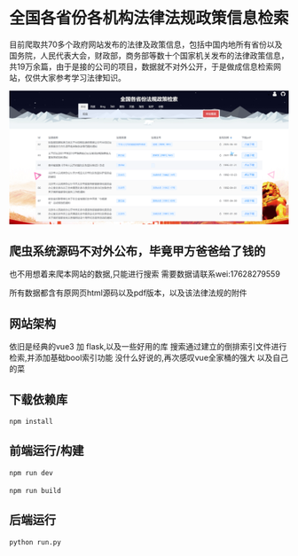 # 全国各省份各机构法律法规政策信息检索
目前爬取共70多个政府网站发布的法律及政策信息，包括中国内地所有省份以及国务院，人民代表大会，财政部，商务部等数十个国家机关发布的法律政策信息，共19万余篇，由于是接的公司的项目，数据就不对外公开，于是做成信息检索网站，仅供大家参考学习法律知识。

![成品展示](./show/jp.png)

## 爬虫系统源码不对外公布，毕竟甲方爸爸给了钱的
也不用想着来爬本网站的数据,只能进行搜索
需要数据请联系wei:17628279559

所有数据都含有原网页html源码以及pdf版本，以及该法律法规的附件

## 网站架构
依旧是经典的vue3 加 flask,以及一些好用的库
搜索通过建立的倒排索引文件进行检索,并添加基础bool索引功能
没什么好说的,再次感叹vue全家桶的强大
以及自己的菜

## 下载依赖库
```
npm install
```

## 前端运行/构建
```
npm run dev

npm run build
```
## 后端运行
```
python run.py
```
